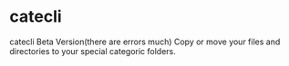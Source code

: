 # catecli
catecli Beta Version(there are errors much)
Copy or move your files and directories to your special categoric folders.
